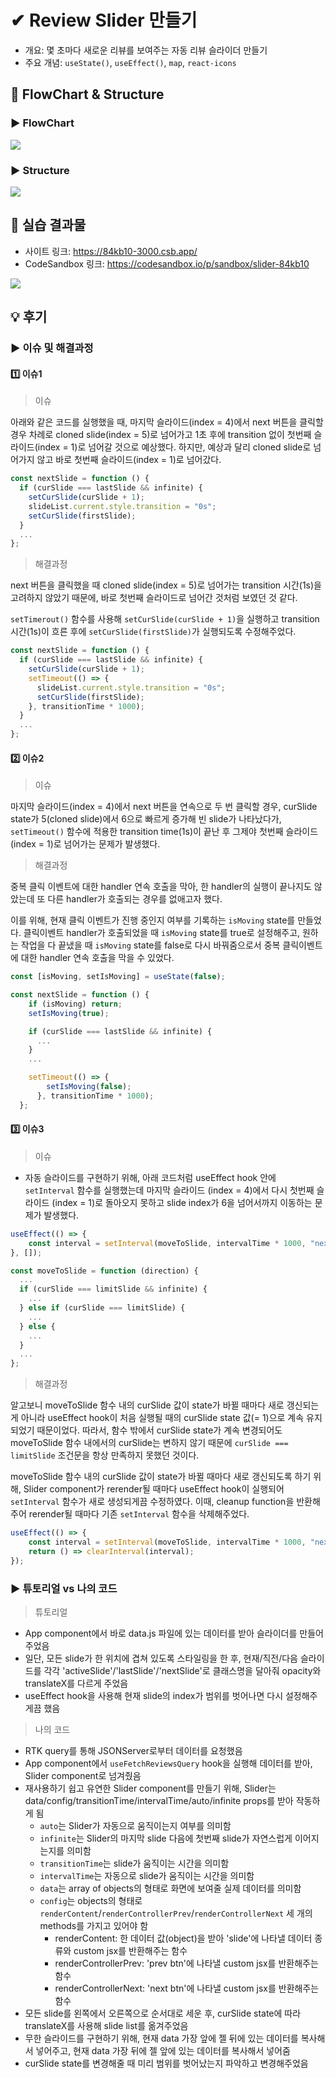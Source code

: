 # ✔ Review Slider 만들기

-   개요: 몇 초마다 새로운 리뷰를 보여주는 자동 리뷰 슬라이더 만들기
-   주요 개념: `useState()`, `useEffect()`, `map`, `react-icons`

## 🎨 FlowChart & Structure

### ▶ FlowChart

![](image/flowchart.PNG)

### ▶ Structure

![](image/structure.PNG)

## 🧩 실습 결과물

-   사이트 링크: <https://84kb10-3000.csb.app/>
-   CodeSandbox 링크: <https://codesandbox.io/p/sandbox/slider-84kb10>

![](../gif/Slider_practice1.gif)

## 💡 후기

### ▶ 이슈 및 해결과정

#### 1️⃣ 이슈1

> 이슈

아래와 같은 코드를 실행했을 때, 마지막 슬라이드(index = 4)에서 next 버튼을 클릭할 경우 차례로 cloned slide(index = 5)로 넘어가고 1초 후에 transition 없이 첫번째 슬라이드(index = 1)로 넘어갈 것으로 예상했다.
하지만, 예상과 달리 cloned slide로 넘어가지 않고 바로 첫번째 슬라이드(index = 1)로 넘어갔다.

```js
const nextSlide = function () {
  if (curSlide === lastSlide && infinite) {
    setCurSlide(curSlide + 1);
    slideList.current.style.transition = "0s";
    setCurSlide(firstSlide);
  }
  ...
};
```

> 해결과정

next 버튼을 클릭했을 때 cloned slide(index = 5)로 넘어가는 transition 시간(1s)을 고려하지 않았기 때문에, 바로 첫번째 슬라이드로 넘어간 것처럼 보였던 것 같다.

`setTimerout()` 함수를 사용해 `setCurSlide(curSlide + 1)`을 실행하고 transition 시간(1s)이 흐른 후에 `setCurSlide(firstSlide)`가 실행되도록 수정해주었다.

```js
const nextSlide = function () {
  if (curSlide === lastSlide && infinite) {
    setCurSlide(curSlide + 1);
    setTimeout(() => {
      slideList.current.style.transition = "0s";
      setCurSlide(firstSlide);
    }, transitionTime * 1000);
  }
  ...
};
```

#### 2️⃣ 이슈2

> 이슈

마지막 슬라이드(index = 4)에서 next 버튼을 연속으로 두 번 클릭할 경우, curSlide state가 5(cloned slide)에서 6으로 빠르게 증가해 빈 slide가 나타났다가, `setTimeout()` 함수에 적용한 transition time(1s)이 끝난 후 그제야 첫번째 슬라이드(index = 1)로 넘어가는 문제가 발생했다.

> 해결과정

중복 클릭 이벤트에 대한 handler 연속 호출을 막아, 한 handler의 실행이 끝나지도 않았는데 또 다른 handler가 호출되는 경우를 없애고자 했다.

이를 위해, 현재 클릭 이벤트가 진행 중인지 여부를 기록하는 `isMoving` state를 만들었다. 클릭이벤트 handler가 호출되었을 때 `isMoving` state를 true로 설정해주고, 원하는 작업을 다 끝냈을 때 `isMoving` state를 false로 다시 바꿔줌으로서 중복 클릭이벤트에 대한 handler 연속 호출을 막을 수 있었다.

```js
const [isMoving, setIsMoving] = useState(false);

const nextSlide = function () {
    if (isMoving) return;
    setIsMoving(true);

    if (curSlide === lastSlide && infinite) {
      ...
    }
    ...

    setTimeout(() => {
        setIsMoving(false);
      }, transitionTime * 1000);
  };
```

#### 3️⃣ 이슈3

> 이슈

-   자동 슬라이드를 구현하기 위해, 아래 코드처럼 useEffect hook 안에 `setInterval` 함수를 실행했는데 마지막 슬라이드 (index = 4)에서 다시 첫번째 슬라이드 (index = 1)로 돌아오지 못하고 slide index가 6을 넘어서까지 이동하는 문제가 발생했다.

```js
useEffect(() => {
	const interval = setInterval(moveToSlide, intervalTime * 1000, "next");
}, []);
```

```js
const moveToSlide = function (direction) {
  ...
  if (curSlide === limitSlide && infinite) {
    ...
  } else if (curSlide === limitSlide) {
    ...
  } else {
    ...
  }
  ...
};
```

> 해결과정

알고보니 moveToSlide 함수 내의 curSlide 값이 state가 바뀔 때마다 새로 갱신되는 게 아니라 useEffect hook이 처음 실행될 때의 curSlide state 값(= 1)으로 계속 유지되었기 때문이었다. 따라서, 함수 밖에서 curSlide state가 계속 변경되어도 moveToSlide 함수 내에서의 curSlide는 변하지 않기 때문에 `curSlide === limitSlide` 조건문을 항상 만족하지 못했던 것이다.

moveToSlide 함수 내의 curSlide 값이 state가 바뀔 때마다 새로 갱신되도록 하기 위해, Slider component가 rerender될 때마다 useEffect hook이 실행되어 `setInterval` 함수가 새로 생성되게끔 수정하였다. 이때, cleanup function을 반환해주어 rerender될 때마다 기존 `setInterval` 함수을 삭제해주었다.

```js
useEffect(() => {
	const interval = setInterval(moveToSlide, intervalTime * 1000, "next");
	return () => clearInterval(interval);
});
```

### ▶ 튜토리얼 vs 나의 코드

> 튜토리얼

-   App component에서 바로 data.js 파일에 있는 데이터를 받아 슬라이더를 만들어 주었음
-   일단, 모든 slide가 한 위치에 겹쳐 있도록 스타일링을 한 후, 현재/직전/다음 슬라이드를 각각 'activeSlide'/'lastSlide'/'nextSlide'로 클래스명을 달아줘 opacity와 translateX를 다르게 주었음
-   useEffect hook을 사용해 현재 slide의 index가 범위를 벗어나면 다시 설정해주게끔 했음

> 나의 코드

-   RTK query를 통해 JSONServer로부터 데이터를 요청했음
-   App component에서 `useFetchReviewsQuery` hook을 실행해 데이터를 받아, Slider component로 넘겨줬음
-   재사용하기 쉽고 유연한 Slider component를 만들기 위해, Slider는 data/config/transitionTime/intervalTime/auto/infinite props를 받아 작동하게 됨
    -   `auto`는 Slider가 자동으로 움직이는지 여부를 의미함
    -   `infinite`는 Slider의 마지막 slide 다음에 첫번째 slide가 자연스럽게 이어지는지를 의미함
    -   `transitionTime`는 slide가 움직이는 시간을 의미함
    -   `intervalTime`는 자동으로 slide가 움직이는 시간을 의미함
    -   `data`는 array of objects의 형태로 화면에 보여줄 실제 데이터를 의미함
    -   `config`는 objects의 형태로 `renderContent`/`renderControllerPrev`/`renderControllerNext` 세 개의 methods를 가지고 있어야 함
        -   renderContent: 한 데이터 값(object)을 받아 'slide'에 나타낼 데이터 종류와 custom jsx를 반환해주는 함수
        -   renderControllerPrev: 'prev btn'에 나타낼 custom jsx를 반환해주는 함수
        -   renderControllerNext: 'next btn'에 나타낼 custom jsx를 반환해주는 함수
-   모든 slide를 왼쪽에서 오른쪽으로 순서대로 세운 후, curSlide state에 따라 translateX를 사용해 slide list를 옮겨주었음
-   무한 슬라이드를 구현하기 위해, 현재 data 가장 앞에 젤 뒤에 있는 데이터를 복사해서 넣어주고, 현재 data 가장 뒤에 젤 앞에 있는 데이터를 복사해서 넣어줌
-   curSlide state를 변경해줄 때 미리 범위를 벗어났는지 파악하고 변경해주었음
